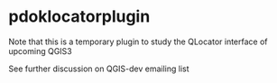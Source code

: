 # pdoklocatorplugin

Note that this is a temporary plugin to study the QLocator interface of upcoming QGIS3

See further discussion on QGIS-dev emailing list